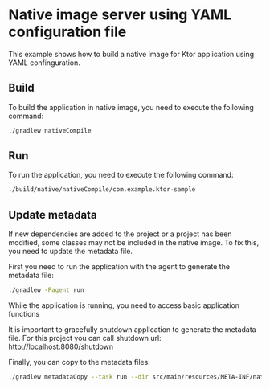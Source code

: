 # Native image server using YAML configuration file

This example shows how to build a native image for Ktor application using YAML confinguration.

## Build

To build the application in native image, you need to execute the following command:

```bash
./gradlew nativeCompile
```

## Run

To run the application, you need to execute the following command:

```bash
./build/native/nativeCompile/com.example.ktor-sample
```

## Update metadata

If new dependencies are added to the project or a project has been modified, some classes may not be included in
the native image. To fix this, you need to update the metadata file.

First you need to run the application with the agent to generate the metadata file:

```bash
./gradlew -Pagent run
```

While the application is running, you need to access basic application functions

It is important to gracefully shutdown application to generate the metadata file. For this project you can call shutdown
url: [http://localhost:8080/shutdown](http://localhost:8080/shutdown)

Finally, you can copy to the metadata files:
```bash
./gradlew metadataCopy --task run --dir src/main/resources/META-INF/native-image
```
